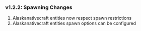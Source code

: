 ### v1.2.2: Spawning Changes
1. Alaskanativecraft entities now respect spawn restrictions
2. Alaskanativecraft entities spawn options can be configured
